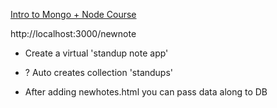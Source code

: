 [Intro to Mongo + Node Course](http://www.pluralsight.com/courses/mongoose-for-nodejs-mongodb)

http://localhost:3000/newnote

- Create a virtual 'standup note app'
- ? Auto creates collection 'standups'

- After adding newhotes.html you can pass data along to DB